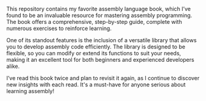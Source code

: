 
This repository contains my favorite assembly language book, which I’ve found to be an invaluable resource for mastering assembly programming. The book offers a comprehensive, step-by-step guide, complete with numerous exercises to reinforce learning.

One of its standout features is the inclusion of a versatile library that allows you to develop assembly code efficiently. The library is designed to be flexible, so you can modify or extend its functions to suit your needs, making it an excellent tool for both beginners and experienced developers alike.

I’ve read this book twice and plan to revisit it again, as I continue to discover new insights with each read. It's a must-have for anyone serious about learning assembly!
